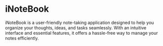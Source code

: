 # iNoteBook
iNoteBook is a user-friendly note-taking application designed to help you organize your thoughts, ideas, and tasks seamlessly. With an intuitive interface and essential features, it offers a hassle-free way to manage your notes efficiently.
